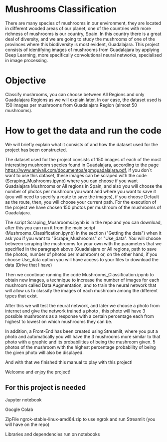 # Mushrooms Classification

There are many species of mushrooms in our environment, they are located in different wooded areas of our planet, one of the countries with more richness of mushrooms is our country, Spain. In this country there is a great deal of diversity, and we are going to study the mushrooms of one of the provinces where this biodiversity is most evident, Guadalajara. This project consists of identifying images of mushrooms from Guadalajara by applying Deep Learning, more specifically convolutional neural networks, specialised in image processing.

# Objective

Classify mushrooms, you can choose between All Regions and only Guadalajara Regions as we will explain later. In our case, the dataset used is 150 images per mushrooms from Guadalajara Region (almost 50 mushrooms).

# How to get the data and run the code

We will briefly explain what it consists of and how the dataset used for the project has been constructed.

The dataset used for the project consists of 150 images of each of the most interesting mushroom species found in Guadalajara, according to the page https://www.amivall.com/documentos/epmguadalajara.pdf, if you don´t want to use this dataset, these images can be scraped with the code (Scraping_Mushrooms.ipynb) where you can choose if you want Guadalajara Mushrooms or All regions in Spain, and also you will choose the number of photos per mushroom you want and where you want to save it (you will need to specify a route to save the images), if you choose Default as the route, then, you will choose your current path. For the execution of the project we have chosen 150 photos per mushroom of the mushrooms of Guadalajara. 

The script Scraping_Mushrooms.ipynb is in the repo and you can download, after this you can run it from the main script (Mushrooms_Classification.ipynb) in the section ("Getting the data") when it ask you if you want to "Scrape_Mushrooms" or "Use_data". You will choose between scraping the mushrooms for your own with the parameters that we specified in the paragraph above (Guadalajara or All regions, path to save the photos, number of photos per mushroom) or, on the other hand, if you choose Use_data option you will have access to your files to download the data (Drive that I have)

Then we ccontinue running the code Mushrooms_Classification.ipynb to obtain new images, a technique to increase the number of images for each mushroom called Data Augmentation, and to train the neural network that will allow us to classify the images of each mushroom among the different types that exist.

After this we will test the neural network, and later we choose a photo from internet and give the network trained a photo , this photo will have 3 possible mushrooms as a response with a certain percentage each from highest to lowest on which mushrooms they can be.

In addition, a Front-End has been created using Streamlit, where you put a photo and automatically you wlll have the 3 mushrooms more similar to that photo with a graphic and its probabilities of being the mushroom given. 5 photos of the mushroom with the highest percentage probability of being the given photo will also be displayed.

And with that we finished this manual to play with this project!

Welcome and enjoy the project!

## For this project is needed

Jupyter notebook 

Google Colab

ZipFile ngrok-stable-linux-amd64.zip to use ngrok and run Streamlit (you will have on the repo)

Libraries and dependencies run on notebooks 
